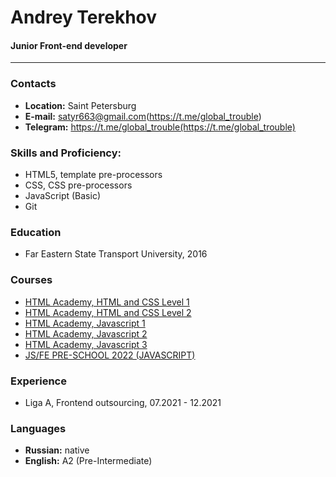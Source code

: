 # Andrey Terekhov 
#### Junior Front-end developer
***
### Contacts
- **Location:** Saint Petersburg
- **E-mail:** satyr663@gmail.com(https://t.me/global_trouble)
- **Telegram:** https://t.me/global_trouble(https://t.me/global_trouble)

### Skills and Proficiency:
- HTML5, template pre-processors
- CSS, CSS pre-processors
- JavaScript (Basic)
- Git

### Education
- Far Eastern State Transport University, 2016

### Courses
- [HTML Academy, HTML and CSS Level 1](https://assets.htmlacademy.ru/certificates/intensive/87/117192.pdf?1536945307)
- [HTML Academy, HTML and CSS Level 2](https://assets.htmlacademy.ru/certificates/intensive/91/117192.pdf?1542209056)
- [HTML Academy, Javascript 1](https://assets.htmlacademy.ru/certificates/intensive/95/117192.pdf?1549277543)
- [HTML Academy, Javascript 2](https://assets.htmlacademy.ru/certificates/intensive/137/117192.pdf?1569927193)
- [HTML Academy, Javascript 3](https://assets.htmlacademy.ru/certificates/intensive/139/117192.pdf?1585689611)
- [JS/FE PRE-SCHOOL 2022 (JAVASCRIPT)](https://app.rs.school/certificate/xiz66yif)

### Experience
- Liga A, Frontend outsourcing, 07.2021 - 12.2021

### Languages
- **Russian:** native
- **English:** A2 (Pre-Intermediate)